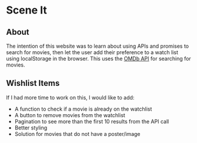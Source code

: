 # Scene It

## About
The intention of this website was to learn about using APIs and promises to search for movies, then let the user add their preference to a watch list using localStorage in the browser. This uses the [OMDb API](http://www.omdbapi.com/) for searching for movies.

## Wishlist Items
If I had more time to work on this, I would like to add: 

* A function to check if a movie is already on the watchlist
* A button to remove movies from the watchlist
* Pagination to see more than the first 10 results from the API call
* Better styling
* Solution for movies that do not have a poster/image 
